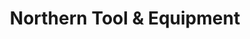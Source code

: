 ---
title: "Northern Tool & Equipment"
url: /des-moines/northern-tool-and-equipment/
shop: doityourself
---